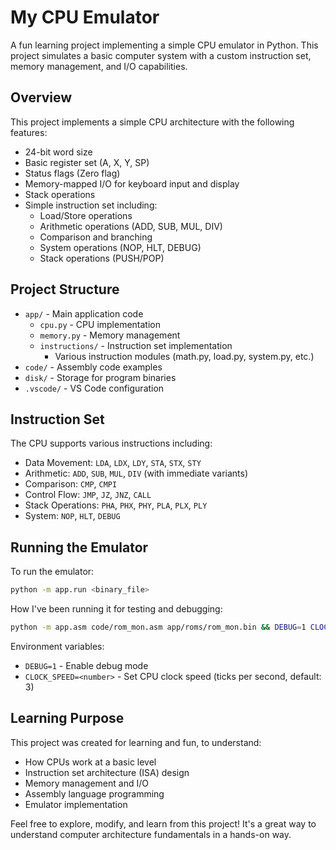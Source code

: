 # My CPU Emulator

A fun learning project implementing a simple CPU emulator in Python. This project simulates a basic computer system with a custom instruction set, memory management, and I/O capabilities.

## Overview

This project implements a simple CPU architecture with the following features:

- 24-bit word size
- Basic register set (A, X, Y, SP)
- Status flags (Zero flag)
- Memory-mapped I/O for keyboard input and display
- Stack operations
- Simple instruction set including:
  - Load/Store operations
  - Arithmetic operations (ADD, SUB, MUL, DIV)
  - Comparison and branching
  - System operations (NOP, HLT, DEBUG)
  - Stack operations (PUSH/POP)

## Project Structure

- `app/` - Main application code
  - `cpu.py` - CPU implementation
  - `memory.py` - Memory management
  - `instructions/` - Instruction set implementation
    - Various instruction modules (math.py, load.py, system.py, etc.)
- `code/` - Assembly code examples
- `disk/` - Storage for program binaries
- `.vscode/` - VS Code configuration

## Instruction Set

The CPU supports various instructions including:

- Data Movement: `LDA`, `LDX`, `LDY`, `STA`, `STX`, `STY`
- Arithmetic: `ADD`, `SUB`, `MUL`, `DIV` (with immediate variants)
- Comparison: `CMP`, `CMPI`
- Control Flow: `JMP`, `JZ`, `JNZ`, `CALL`
- Stack Operations: `PHA`, `PHX`, `PHY`, `PLA`, `PLX`, `PLY`
- System: `NOP`, `HLT`, `DEBUG`

## Running the Emulator

To run the emulator:

```bash
python -m app.run <binary_file>
```


How I've been running it for testing and debugging:
```bash
python -m app.asm code/rom_mon.asm app/roms/rom_mon.bin && DEBUG=1 CLOCK_SPEED=1000 python -m app.run app/roms/rom_mon.bin
```


Environment variables:
- `DEBUG=1` - Enable debug mode
- `CLOCK_SPEED=<number>` - Set CPU clock speed (ticks per second, default: 3)

## Learning Purpose

This project was created for learning and fun, to understand:
- How CPUs work at a basic level
- Instruction set architecture (ISA) design
- Memory management and I/O
- Assembly language programming
- Emulator implementation

Feel free to explore, modify, and learn from this project! It's a great way to understand computer architecture fundamentals in a hands-on way.
